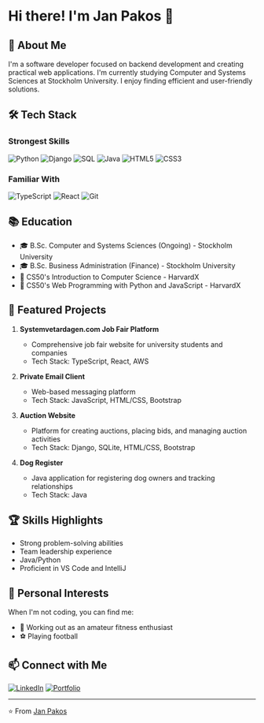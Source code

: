 # Hi there! I'm Jan Pakos 👋

## 🚀 About Me
I'm a software developer focused on backend development and creating practical web applications. I'm currently studying Computer and Systems Sciences at Stockholm University. I enjoy finding efficient and user-friendly solutions.

## 🛠️ Tech Stack
### Strongest Skills
![Python](https://img.shields.io/badge/Python-3776AB?style=for-the-badge&logo=python&logoColor=white)
![Django](https://img.shields.io/badge/Django-092E20?style=for-the-badge&logo=django&logoColor=white)
![SQL](https://img.shields.io/badge/SQL-4479A1?style=for-the-badge&logo=postgresql&logoColor=white)
![Java](https://img.shields.io/badge/Java-ED8B00?style=for-the-badge&logo=java&logoColor=white)
![HTML5](https://img.shields.io/badge/HTML5-E34F26?style=for-the-badge&logo=html5&logoColor=white)
![CSS3](https://img.shields.io/badge/CSS3-1572B6?style=for-the-badge&logo=css3&logoColor=white)

### Familiar With
![TypeScript](https://img.shields.io/badge/TypeScript-007ACC?style=for-the-badge&logo=typescript&logoColor=white)
![React](https://img.shields.io/badge/React-20232A?style=for-the-badge&logo=react&logoColor=61DAFB)
![Git](https://img.shields.io/badge/Git-F05032?style=for-the-badge&logo=git&logoColor=white)


## 📚 Education
- 🎓 B.Sc. Computer and Systems Sciences (Ongoing) - Stockholm University
- 🎓 B.Sc. Business Administration (Finance) - Stockholm University
- 📜 CS50's Introduction to Computer Science - HarvardX
- 📜 CS50's Web Programming with Python and JavaScript - HarvardX

## 🚧 Featured Projects
1. **Systemvetardagen.com Job Fair Platform** 
   - Comprehensive job fair website for university students and companies
   - Tech Stack: TypeScript, React, AWS
   
2. **Private Email Client**
   - Web-based messaging platform
   - Tech Stack: JavaScript, HTML/CSS, Bootstrap

3. **Auction Website**
   - Platform for creating auctions, placing bids, and managing auction activities
   - Tech Stack: Django, SQLite, HTML/CSS, Bootstrap

4. **Dog Register**
   - Java application for registering dog owners and tracking relationships
   - Tech Stack: Java

## 🏆 Skills Highlights
- Strong problem-solving abilities
- Team leadership experience
- Java/Python
- Proficient in VS Code and IntelliJ

## 🌱 Personal Interests
When I'm not coding, you can find me:
- 💪 Working out as an amateur fitness enthusiast
- ⚽ Playing football

## 📫 Connect with Me
[![LinkedIn](https://img.shields.io/badge/LinkedIn-0077B5?style=for-the-badge&logo=linkedin&logoColor=white)](https://www.linkedin.com/in/janpakos)
[![Portfolio](https://img.shields.io/badge/Portfolio-000000?style=for-the-badge&logo=About.me&logoColor=white)](https://janpakos.com)

---

⭐ From [Jan Pakos](https://github.com/yourusername)
